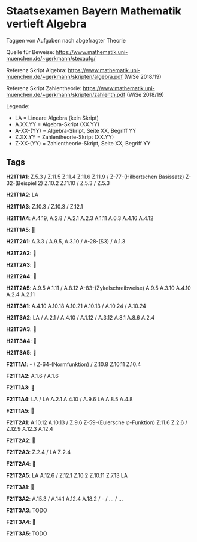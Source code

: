 # Staatsexamen Bayern Mathematik vertieft Algebra

Taggen von Aufgaben nach abgefragter Theorie

Quelle für Beweise: https://www.mathematik.uni-muenchen.de/~gerkmann/stexaufg/

Referenz Skript Algebra: https://www.mathematik.uni-muenchen.de/~gerkmann/skripten/algebra.pdf (WiSe 2018/19)

Referenz Skript Zahlentheorie: https://www.mathematik.uni-muenchen.de/~gerkmann/skripten/zahlenth.pdf (WiSe 2018/19)

Legende:

- LA = Lineare Algebra (kein Skript)
- A.XX.YY = Algebra-Skript (XX.YY)
- A-XX-(YY) = Algebra-Skript, Seite XX, Begriff YY
- Z.XX.YY = Zahlentheorie-Skript (XX.YY)
- Z-XX-(YY) = Zahlentheorie-Skript, Seite XX, Begriff YY

## Tags

**H21T1A1**: Z.5.3 / Z.11.5 Z.11.4 Z.11.6 Z.11.9 / Z-77-(Hilbertschen Basissatz) Z-32-(Beispiel 2) Z.10.2 Z.11.10 / Z.5.3 / Z.5.3 

**H21T1A2**: LA

**H21T1A3**: Z.10.3 / Z.10.3 / Z.12.1

**H21T1A4**: A.4.19, A.2.8 / A.2.1 A.2.3 A.1.11 A.6.3 A.4.16 A.4.12

**H21T1A5**: 🚧

**H21T2A1**: A.3.3 / A.9.5, A.3.10 / A-28-(S3) / A.1.3

**H21T2A2**: 🚧

**H21T2A3**: 🚧

**H21T2A4**: 🚧

**H21T2A5**: A.9.5 A.1.11 / A.8.12 A-83-(Zykelschreibweise) A.9.5 A.3.10 A.4.10 A.2.4 A.2.11

**H21T3A1**: A.4.10 A.10.18 A.10.21 A.10.13 / A.10.24 / A.10.24

**H21T3A2**: LA / A.2.1 / A.4.10 / A.1.12 / A.3.12 A.8.1 A.8.6 A.2.4

**H21T3A3**: 🚧

**H21T3A4**: 🚧

**H21T3A5**: 🚧

**F21T1A1**: - / Z-64-(Normfunktion) / Z.10.8 Z.10.11 Z.10.4 

**F21T1A2**: A.1.6 / A.1.6

**F21T1A3**: 🚧

**F21T1A4**: LA / LA A.2.1 A.4.10 / A.9.6 LA A.8.5 A.4.8

**F21T1A5**: 🚧

**F21T2A1**: A.10.12 A.10.13 / Z.9.6 Z-59-(Eulersche φ-Funktion) Z.11.6 Z.2.6 / Z.12.9 A.12.3 A.12.4

**F21T2A2**: 🚧

**F21T2A3**: Z.2.4 / LA Z.2.4

**F21T2A4**: 🚧

**F21T2A5**: LA A.12.6 / Z.12.1 Z.10.2 Z.10.11 Z.7.13 LA

**F21T3A1**: 🚧

**F21T3A2**: A.15.3 / A.14.1 A.12.4 A.18.2 / - / ... / ...

**F21T3A3**: TODO

**F21T3A4**: 🚧

**F21T3A5**: TODO

